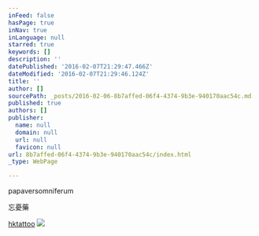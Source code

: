 ```yaml
---
inFeed: false
hasPage: true
inNav: true
inLanguage: null
starred: true
keywords: []
description: ''
datePublished: '2016-02-07T21:29:47.466Z'
dateModified: '2016-02-07T21:29:46.124Z'
title: ''
author: []
sourcePath: _posts/2016-02-06-8b7affed-06f4-4374-9b3e-940170aac54c.md
published: true
authors: []
publisher:
  name: null
  domain: null
  url: null
  favicon: null
url: 8b7affed-06f4-4374-9b3e-940170aac54c/index.html
_type: WebPage

---
```

papaversomniferum

忘憂藥

[hktattoo][0]
![](https://s3-us-west-2.amazonaws.com/the-grid-img/p/98127ca1860cccebddedd330c99db5307edde1e4.jpg)

[0]: http://websta.me/tag/hktattoo